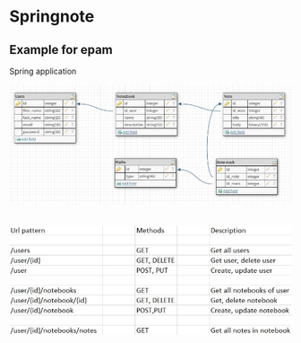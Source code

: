 # Springnote

## Example for epam

Spring application</br>

![alt text](src/main/resources/SchemeDB.jpg)
</br>
</br>
</br>
![alt text](src/main/resources/urls.jpg)